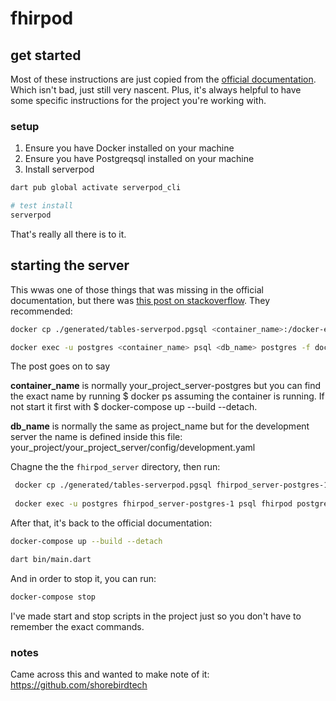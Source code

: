 # fhirpod

## get started

Most of these instructions are just copied from the [official documentation](https://docs.serverpod.dev/). Which isn't bad, just still very nascent. Plus, it's always helpful to have some specific instructions for the project you're working with.

### setup

1. Ensure you have Docker installed on your machine
2. Ensure you have Postgreqsql installed on your machine
3. Install serverpod

```sh
dart pub global activate serverpod_cli

# test install
serverpod
```

That's really all there is to it.

## starting the server

This wwas one of those things that was missing in the official documentation, but there was [this post on stackoverflow](https://stackoverflow.com/questions/76180598/serverpod-sql-error-when-starting-a-clean-project). They recommended:

```sh
docker cp ./generated/tables-serverpod.pgsql <container_name>:/docker-entrypoint-initdb.d/tables-serverpod.pgsql

docker exec -u postgres <container_name> psql <db_name> postgres -f docker-entrypoint-initdb.d/tables-serverpod.pgsql
```

The post goes on to say

**container_name** is normally your_project_server-postgres but you can find the exact name by running $ docker ps assuming the container is running. If not start it first with $ docker-compose up --build --detach.

**db_name** is normally the same as project_name but for the development server the name is defined inside this file: your_project/your_project_server/config/development.yaml

Chagne the the ```fhirpod_server``` directory, then run:

```sh
 docker cp ./generated/tables-serverpod.pgsql fhirpod_server-postgres-1:/docker-entrypoint-initdb.d/tables-serverpod.pgsql
 
 docker exec -u postgres fhirpod_server-postgres-1 psql fhirpod postgres -f docker-entrypoint-initdb.d/tables-serverpod.pgsql
 ```

After that, it's back to the official documentation:

```sh
docker-compose up --build --detach

dart bin/main.dart
```

And in order to stop it, you can run:

```sh
docker-compose stop
```

I've made start and stop scripts in the project just so you don't have to remember the exact commands.

### notes

Came across this and wanted to make note of it: https://github.com/shorebirdtech
